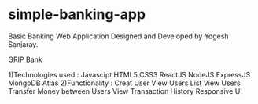 # simple-banking-app
Basic Banking Web Application Designed and Developed by Yogesh Sanjaray.

GRIP Bank

1)Technologies used :
    Javascipt
    HTML5
    CSS3
    ReactJS
    NodeJS
    ExpressJS
    MongoDB Atlas
2)Functionality :
    Creat User
    View Users List
    View Users
    Transfer Money between Users
    View Transaction History
    Responsive UI
